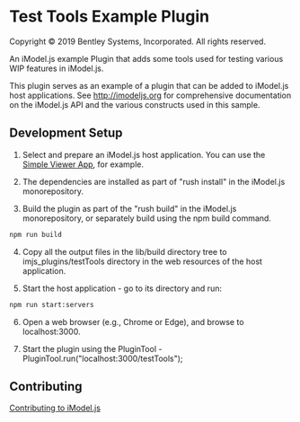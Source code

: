 # Test Tools Example Plugin

Copyright © 2019 Bentley Systems, Incorporated. All rights reserved.

An iModel.js example Plugin that adds some tools used for testing various WIP features in iModel.js.

This plugin serves as an example of a plugin that can be added to iModel.js host applications.
See http://imodeljs.org for comprehensive documentation on the iModel.js API and the various constructs used in this sample.

## Development Setup

1. Select and prepare an iModel.js host application. You can use the [Simple Viewer App](https://imodeljs.gitbub.io/simple-viewer-app), for example.

2. The dependencies are installed as part of "rush install" in the iModel.js monorepository.

3. Build the plugin as part of the "rush build" in the iModel.js monorepository, or separately build using the npm build command.

  ```sh
  npm run build
  ```

4. Copy all the output files in the lib/build directory tree to imjs_plugins/testTools directory in the web resources of the host application.

5. Start the host application - go to its directory and run:

  ```sh
  npm run start:servers
  ```

6. Open a web browser (e.g., Chrome or Edge), and browse to localhost:3000.

7. Start the plugin using the PluginTool - PluginTool.run("localhost:3000/testTools");

## Contributing

[Contributing to iModel.js](https://github.com/imodeljs/imodeljs/blob/master/CONTRIBUTING.md)

